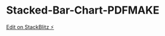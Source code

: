 # Stacked-Bar-Chart-PDFMAKE

[Edit on StackBlitz ⚡️](https://stackblitz.com/edit/stacked-bar-chart-js-with-pdfmake)
